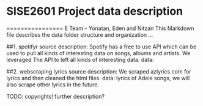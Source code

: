 # SISE2601 Project data description
================
E Team - Yonatan, Eden and Nitzan
This Markdown file describes the data folder structure and organization ...

##1. spotifyr
source description:
Spotify has a free to use API which can be used to pull all kinds of interesting data on songs, albums and artists. We leveraged The API to left all kinds of interesting data.
data:


##2. webscraping lyrics
source description: We scraped azlyrics.com for lyrics and then cleaned the html files.
data: lyrics of Adele songs, we will also scrape other lyrics in the future.

TODO: copyrights!
      further description?